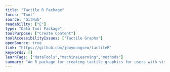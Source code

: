 ```yaml
---
title: "Tactile R Package"
focus: "Tool"
source: "GitHub"
readability: ["E"]
type: "Data Tool Package"
toolPurpose: ["Create Content"]
toolAccessibilityIssues: ["Tactile Graphs"]
openSource: true
link: "https://github.com/jooyoungseo/tactileR"
keywords: []
learnTags: ["dataTools","machineLearning","methods"]
summary: "An R package for creating tactile graphics for users with visual impairments. "
---
```


